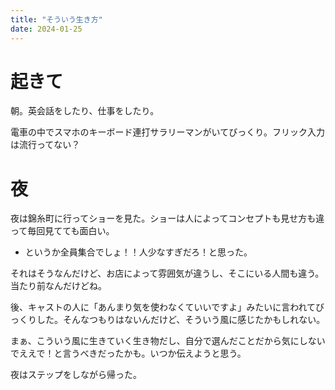 ```yaml
---
title: "そういう生き方"
date: 2024-01-25
---
```


# 起きて
朝。英会話をしたり、仕事をしたり。

電車の中でスマホのキーボード連打サラリーマンがいてびっくり。フリック入力は流行ってない？

# 夜
夜は錦糸町に行ってショーを見た。ショーは人によってコンセプトも見せ方も違って毎回見てても面白い。
- というか全員集合でしょ！！人少なすぎだろ！と思った。

それはそうなんだけど、お店によって雰囲気が違うし、そこにいる人間も違う。当たり前なんだけどね。

後、キャストの人に「あんまり気を使わなくていいですよ」みたいに言われてびっくりした。そんなつもりはないんだけど、そういう風に感じたかもしれない。

まぁ、こういう風に生きていく生き物だし、自分で選んだことだから気にしないでええで！と言うべきだったかも。いつか伝えようと思う。

夜はステップをしながら帰った。

